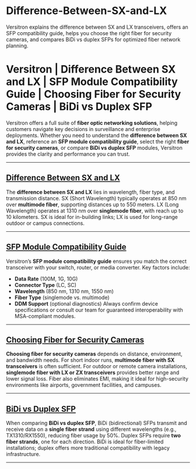 # Difference-Between-SX-and-LX
Versitron explains the difference between SX and LX transceivers, offers an SFP compatibility guide, helps you choose the right fiber for security cameras, and compares BiDi vs duplex SFPs for optimized fiber network planning.
# Versitron | Difference Between SX and LX | SFP Module Compatibility Guide | Choosing Fiber for Security Cameras | BiDi vs Duplex SFP

Versitron offers a full suite of **fiber optic networking solutions**, helping customers navigate key decisions in surveillance and enterprise deployments. Whether you need to understand the **difference between SX and LX**, reference an **SFP module compatibility guide**, select the right **fiber for security cameras**, or compare **BiDi vs duplex SFP** modules, Versitron provides the clarity and performance you can trust.

---

## [Difference Between SX and LX](https://www.versitron.com/products/femm-small-formfactor-pluggable-transceivers-lifetime-warranty-8)  
The **difference between SX and LX** lies in wavelength, fiber type, and transmission distance. SX (Short Wavelength) typically operates at 850 nm over **multimode fiber**, supporting distances up to 550 meters. LX (Long Wavelength) operates at 1310 nm over **singlemode fiber**, with reach up to 10 kilometers. SX is ideal for in-building links; LX is used for long-range outdoor or campus connections.

---

## [SFP Module Compatibility Guide](https://www.versitron.com/products/gbmm-small-formfactor-pluggable-transceivers-lifetime-warranty-1)  
Versitron’s **SFP module compatibility guide** ensures you match the correct transceiver with your switch, router, or media converter. Key factors include:
- **Data Rate** (100M, 1G, 10G)
- **Connector Type** (LC, SC)
- **Wavelength** (850 nm, 1310 nm, 1550 nm)
- **Fiber Type** (singlemode vs. multimode)
- **DDM Support** (optional diagnostics)
Always confirm device specifications or consult our team for guaranteed interoperability with MSA-compliant modules.

---

## [Choosing Fiber for Security Cameras](https://www.versitron.com/products/gb10sm-small-formfactor-pluggable-transceivers-lifetime-warranty-3)  
**Choosing fiber for security cameras** depends on distance, environment, and bandwidth needs. For short indoor runs, **multimode fiber with SX transceivers** is often sufficient. For outdoor or remote camera installations, **singlemode fiber with LX or ZX transceivers** provides better range and lower signal loss. Fiber also eliminates EMI, making it ideal for high-security environments like airports, government facilities, and campuses.

---

## [BiDi vs Duplex SFP](https://www.versitron.com/products/fe2mm-small-formfactor-pluggable-transceivers-lifetime-warranty-9)  
When comparing **BiDi vs duplex SFP**, BiDi (bidirectional) SFPs transmit and receive data on a **single fiber strand** using different wavelengths (e.g., TX1310/RX1550), reducing fiber usage by 50%. Duplex SFPs require **two fiber strands**, one for each direction. BiDi is ideal for fiber-limited installations; duplex offers more traditional compatibility with legacy infrastructure.

---
